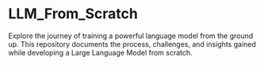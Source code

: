 # LLM_From_Scratch
Explore the journey of training a powerful language model from the ground up. This repository documents the process, challenges, and insights gained while developing a Large Language Model from scratch.

